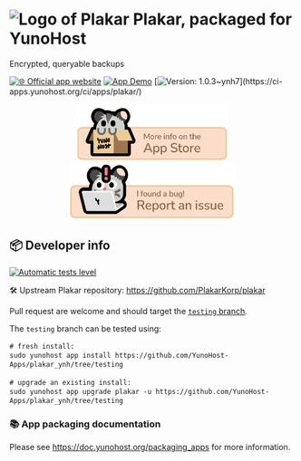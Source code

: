 <!--
N.B.: This README was automatically generated by <https://github.com/YunoHost/apps_tools/blob/main/readme_generator>
It shall NOT be edited by hand.
-->

<h1>
  <img src="https://raw.githubusercontent.com/YunoHost/apps/main/logos/plakar.png" width="32px" alt="Logo of Plakar">
  Plakar, packaged for YunoHost
</h1>

Encrypted, queryable backups

[![🌐 Official app website](https://img.shields.io/badge/Official_app_website-darkgreen?style=for-the-badge)](https://plakar.io/)
[![App Demo](https://img.shields.io/badge/App_Demo-blue?style=for-the-badge)](https://demo.plakar.io/)
[![Version: 1.0.3~ynh7](https://img.shields.io/badge/Version-1.0.3~ynh7-rgba(0,150,0,1)?style=for-the-badge)](https://ci-apps.yunohost.org/ci/apps/plakar/)


<div align="center">
<a href="https://apps.yunohost.org/app/plakar"><img height="100px" src="https://github.com/YunoHost/yunohost-artwork/raw/refs/heads/main/badges/neopossum-badges/badge_more_info_on_the_appstore.svg"/></a>
<a href="https://github.com/YunoHost-Apps/plakar_ynh/issues"><img height="100px" src="https://github.com/YunoHost/yunohost-artwork/raw/refs/heads/main/badges/neopossum-badges/badge_report_an_issue.svg"/></a>
</div>

## 📦 Developer info

[![Automatic tests level](https://apps.yunohost.org/badge/cilevel/plakar)](https://ci-apps.yunohost.org/ci/apps/plakar/)

🛠️ Upstream Plakar repository: <https://github.com/PlakarKorp/plakar>

Pull request are welcome and should target the [`testing` branch](https://github.com/YunoHost-Apps/plakar_ynh/tree/testing).

The `testing` branch can be tested using:
```
# fresh install:
sudo yunohost app install https://github.com/YunoHost-Apps/plakar_ynh/tree/testing

# upgrade an existing install:
sudo yunohost app upgrade plakar -u https://github.com/YunoHost-Apps/plakar_ynh/tree/testing
```

### 📚 App packaging documentation

Please see <https://doc.yunohost.org/packaging_apps> for more information.